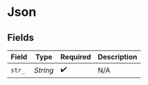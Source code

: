 # Json


## Fields

| Field              | Type               | Required           | Description        |
| ------------------ | ------------------ | ------------------ | ------------------ |
| `str_`             | *String*           | :heavy_check_mark: | N/A                |